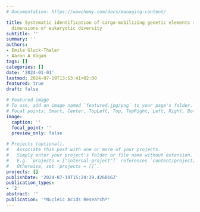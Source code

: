 ```yaml
---
# Documentation: https://wowchemy.com/docs/managing-content/

title: Systematic identification of cargo-mobilizing genetic elements reveals new
  dimensions of eukaryotic diversity
subtitle: ''
summary: ''
authors:
- Emile Gluck-Thaler
- Aaron A Vogan
tags: []
categories: []
date: '2024-01-01'
lastmod: 2024-07-19T13:53:41+02:00
featured: true
draft: false

# Featured image
# To use, add an image named `featured.jpg/png` to your page's folder.
# Focal points: Smart, Center, TopLeft, Top, TopRight, Left, Right, BottomLeft, Bottom, BottomRight.
image:
  caption: ''
  focal_point: ''
  preview_only: false

# Projects (optional).
#   Associate this post with one or more of your projects.
#   Simply enter your project's folder or file name without extension.
#   E.g. `projects = ["internal-project"]` references `content/project/deep-learning/index.md`.
#   Otherwise, set `projects = []`.
projects: []
publishDate: '2024-07-19T15:24:29.426016Z'
publication_types:
- '2'
abstract: ''
publication: '*Nucleic Acids Research*'
---
```

